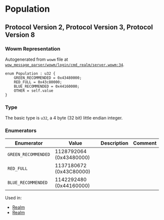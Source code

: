 # Population

## Protocol Version 2, Protocol Version 3, Protocol Version 8

### Wowm Representation

Autogenerated from `wowm` file at [`wow_message_parser/wowm/login/cmd_realm/server.wowm:34`](https://github.com/gtker/wow_messages/tree/main/wow_message_parser/wowm/login/cmd_realm/server.wowm#L34).

```rust,ignore
enum Population : u32 {
    GREEN_RECOMMENDED = 0x43480000;
    RED_FULL = 0x43c80000;
    BLUE_RECOMMENDED = 0x44160000;
    OTHER = self.value
}
```
### Type
The basic type is `u32`, a 4 byte (32 bit) little endian integer.
### Enumerators
| Enumerator | Value  | Description | Comment |
| --------- | -------- | ----------- | ------- |
| `GREEN_RECOMMENDED` | 1128792064 (0x43480000) |  |  |
| `RED_FULL` | 1137180672 (0x43C80000) |  |  |
| `BLUE_RECOMMENDED` | 1142292480 (0x44160000) |  |  |

Used in:
* [Realm](realm.md)
* [Realm](realm.md)

